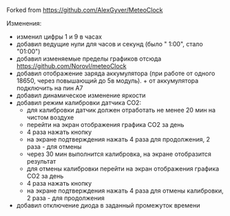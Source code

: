 Forked from https://github.com/AlexGyver/MeteoClock

Изменения:
- изменил цифры 1 и 9 в часах
- добавил ведущие нули для часов и секунд (было " 1:00", стало "01:00")
- добавил изменяемые пределы графиков отсюда https://github.com/Norovl/meteoClock
- добавил отображение заряда аккумулятора (при работе от одного 18650, через повышающий до 5в модуль). + от аккумулятора подключить на пин А7
- добавил динамическое изменение яркости
- добавил режим калибровки датчика СО2:
	- для калибровки датчик должен отработать не менее 20 мин на чистом воздухе
	- перейти на экран отображения графика СО2 за день
	- 4 раза нажать кнопку
	- на экране подтверждения нажать 4 раза для продолжения, 2 раза - для отмены
	- через 30 мин выполнится калибровка, на экране отобразится результат
	- для отмены калибровки перейти на экран отображения графика СО2 за день
	- 4 раза нажать кнопку
	- на экране подтверждения нажать 4 раза для отмены калибровки, 2 раза - для продолжения
- добавил отключение диода в заданный промежуток времени
